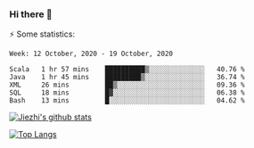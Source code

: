 ### Hi there 👋

⚡ Some statistics:

<!--START_SECTION:waka-->
```text
Week: 12 October, 2020 - 19 October, 2020

Scala   1 hr 57 mins    ██████████▒░░░░░░░░░░░░░░   40.76 % 
Java    1 hr 45 mins    █████████▒░░░░░░░░░░░░░░░   36.74 % 
XML     26 mins         ██▒░░░░░░░░░░░░░░░░░░░░░░   09.36 % 
SQL     18 mins         █▓░░░░░░░░░░░░░░░░░░░░░░░   06.38 % 
Bash    13 mins         █░░░░░░░░░░░░░░░░░░░░░░░░   04.62 % 
```
<!--END_SECTION:waka-->

[![Jiezhi's github stats](https://github-readme-stats.vercel.app/api?username=Jiezhi&show_icons=true)](https://github.com/Jiezhi/github-readme-stats)

[![Top Langs](https://github-readme-stats.vercel.app/api/top-langs/?username=Jiezhi&hide=javascript,html)](https://github.com/Jiezhi/github-readme-stats)
<!--
**Jiezhi/Jiezhi** is a ✨ _special_ ✨ repository because its `README.md` (this file) appears on your GitHub profile.

Here are some ideas to get you started:

- 🔭 I’m currently working on ...
- 🌱 I’m currently learning ...
- 👯 I’m looking to collaborate on ...
- 🤔 I’m looking for help with ...
- 💬 Ask me about ...
- 📫 How to reach me: ...
- 😄 Pronouns: ...
- ⚡ Fun fact: ...
-->

